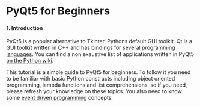 # PyQt5 for Beginners



#### 1. Introduction

PyQt5 is a popular alternative to Tkinter, Pythons default GUI toolkit. Qt is a GUI toolkit written in C++ and has bindings for [several programming languages](https://en.wikipedia.org/wiki/List_of_language_bindings_for_Qt_5). You can find a non exaustive list of applications written in PyQt5 [on the Python wiki](https://wiki.python.org/moin/PyQt/SomeExistingApplications).

This tutorial is a simple guide to PyQt5 for beginners. To follow it you need to be familiar with basic Python constructs including object oriented programming, lambda functions and list comprehensions, so if you need, please refresh your knowledge on these topics. You also need to know some [event driven programming](https://en.wikipedia.org/wiki/Event-driven_programming) concepts.